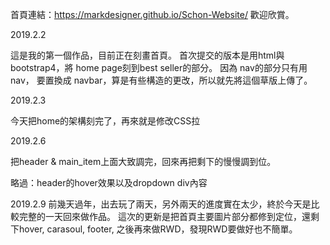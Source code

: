 首頁連結：https://markdesigner.github.io/Schon-Website/
歡迎欣賞。

2019.2.2

這是我的第一個作品，目前正在刻畫首頁。
首次提交的版本是用html與bootstrap4，將
home page刻到best seller的部分。
因為
nav的部分只有用
nav，
要置換成
navbar，算是有些構造的更改，所以就先將這個草版上傳了。

2019.2.3

今天把home的架構刻完了，再來就是修改CSS拉

2019.2.6

把header & main_item上面大致調完，回來再把剩下的慢慢調到位。

略過：header的hover效果以及dropdown div內容

2019.2.9
前幾天過年，出去玩了兩天，另外兩天的進度實在太少，終於今天是比較完整的一天回來做作品。
這次的更新是把首頁主要圖片部分都修到定位，還剩下hover, carasoul, footer, 
之後再來做RWD，發現RWD要做好也不簡單。
